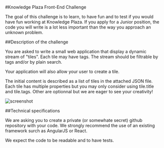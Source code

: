 #Knowledge Plaza Front-End Challenge

The goal of this challenge is to learn, to have fun and to test if you would have fun working at Knowledge Plaza. If you apply for a Junior position, the code you will write is a lot less important than the way you approach an unknown problem.

##Description of the challenge

You are asked to write a small web application that display a dynamic stream of "tiles". Each tile may have tags. The stream should be filtrable by tags and/or by plain search.

Your application will also allow your user to create a tile.

The initial content is described as a list of tiles in the attached JSON file. Each tile has multiple properties but you may only consider using tile.title and tile.tags. Other are optionnal but we are eager to see your creativity!

![screenshot](https://raw.githubusercontent.com/whatever-company/challenge/master/frontend/Screen%20Shot%202015-03-24%20at%2013.57.16.png)

##Technical specifications

We are asking you to create a private (or somewhate secret) github repository with your code. We strongly recommend the use of an existing framework surch as AngularJS or React.

We expect the code to be readable and to have tests.

